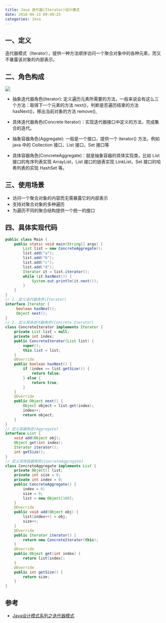 ```yaml
---
title: Java 迭代器(Iterator)设计模式
date: 2018-04-13 09:49:25
categories: Java
---
```


## 一、定义
迭代器模式（Iterator），提供一种方法顺序访问一个聚合对象中的各种元素，而又不暴露该对象的内部表示。

## 二、角色构成
![](http://images.jessechiu.com/iterator.png)

- 抽象迭代器角色(Iterator): 定义遍历元素所需要的方法，一般来说会有这么三个方法：取得下一个元素的方法 next()，判断是否遍历结束的方法 hasNext()，移出当前对象的方法 remove(),

- 具体迭代器角色(Concrete Iterator)：实现迭代器接口中定义的方法，完成集合的迭代。

- 抽象容器角色(Aggregate):  一般是一个接口，提供一个 iterator() 方法，例如 java 中的 Collection 接口，List 接口，Set 接口等

- 具体容器角色(ConcreteAggregate)：就是抽象容器的具体实现类，比如 List 接口的有序列表实现 ArrayList，List 接口的链表实现 LinkList，Set 接口的哈希列表的实现 HashSet 等。

## 三、使用场景
- 访问一个聚合对象的内容而无需暴露它的内部表示
- 支持对聚合对象的多种遍历
- 为遍历不同的聚合结构提供一个统一的接口

## 四、具体实现代码
```java
public class Main {
    public static void main(String[] args) {
        List list = new ConcreteAggregate();
        list.add("a");
        list.add("b");
        list.add("c");
        list.add("d");
        Iterator it = list.iterator();
        while (it.hasNext()) {
            System.out.println(it.next());
        }
    }
}
// 1. 定义迭代器角色(Iterator)
interface Iterator {
     boolean hasNext();
     Object next();
}
// 2. 定义具体迭代器角色(Concrete Iterator)
class ConcreteIterator implements Iterator {
    private List list = null;
    private int index;
    public ConcreteIterator(List list) {
        super();
        this.list = list;
    }
    @Override
    public boolean hasNext() {
        if (index >= list.getSize()) {
            return false;
        } else {
            return true;
        }
    }
    @Override
    public Object next() {
        Object object = list.get(index);
        index++;
        return object;
    }
}
// 定义容器角色(Aggregate)
interface List {
    void add(Object obj);
    Object get(int index);
    Iterator iterator();
    int getSize();
}
// 定义具体容器角色(ConcreteAggregate)
class ConcreteAggregate implements List {
    private Object[] list;
    private int size = 0;
    private int index = 0;
    public ConcreteAggregate() {
        index = 0;
        size = 0;
        list = new Object[100];
    }
    @Override
    public void add(Object obj) {
        list[index++] = obj;
        size++;
    }
    @Override
    public Iterator iterator() {
        return new ConcreteIterator(this);
    }
    @Override
    public Object get(int index) {
        return list[index];
    }
    @Override
    public int getSize() {
        return size;
    }
}
```

## 参考
- [Java设计模式系列之迭代器模式](https://www.cnblogs.com/ysw-go/p/5384516.html)